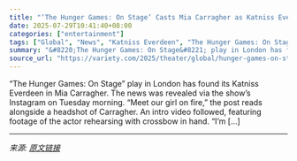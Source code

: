 ```yaml
---
title: "‘The Hunger Games: On Stage’ Casts Mia Carragher as Katniss Everdeen"
date: 2025-07-29T10:41:40+08:00
categories: ["entertainment"]
tags: ["Global", "News", "Katniss Everdeen", "The Hunger Games: On Stage"]
summary: "&#8220;The Hunger Games: On Stage&#8221; play in London has found its Katniss Everdeen in Mia Carragher. The news was revealed via the show&#8217;s Instagram on Tuesday morning. &#8220;Meet our girl o"
source_url: "https://variety.com/2025/theater/global/hunger-games-on-stage-katniss-everdeen-mia-carragher-1236472952/"
---
```


&#8220;The Hunger Games: On Stage&#8221; play in London has found its Katniss Everdeen in Mia Carragher. The news was revealed via the show&#8217;s Instagram on Tuesday morning. &#8220;Meet our girl on fire,&#8221; the post reads alongside a headshot of Carragher. An intro video followed, featuring footage of the actor rehearsing with crossbow in hand. &#8220;I&#8217;m [&#8230;]

---

*来源: [原文链接](https://variety.com/2025/theater/global/hunger-games-on-stage-katniss-everdeen-mia-carragher-1236472952/)*
